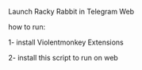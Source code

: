 Launch Racky Rabbit in Telegram Web


how to run:

1- install Violentmonkey Extensions

2- install this script to run on web
